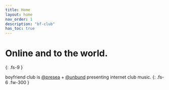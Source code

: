 ```yaml
---
title: Home
layout: home
nav_order: 1
description: "bf-club"
has_toc: true
---
```


# Online and to the world.
{: .fs-9 }

boyfriend club is [@presea](https://soundcloud.com/presea) + [@unbund](https://soundcloud.com/unbund) presenting internet club music.
{: .fs-6 .fw-300 }
